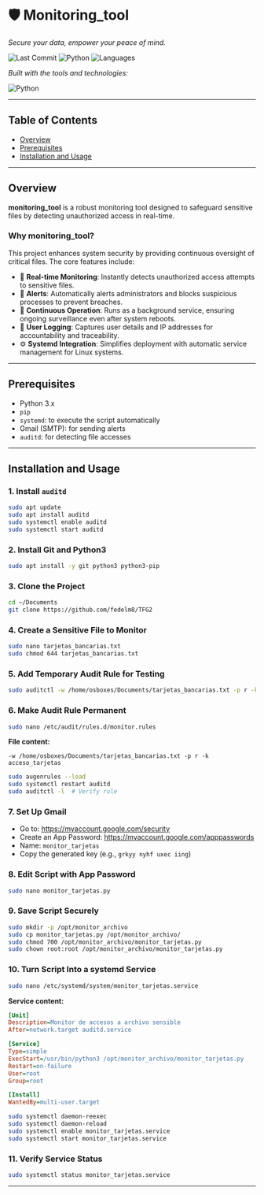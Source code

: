 
# 🛡️ Monitoring_tool

*Secure your data, empower your peace of mind.*

![Last Commit](https://img.shields.io/badge/last%20commit-today-brightgreen)
![Python](https://img.shields.io/badge/python-100%25-blue)
![Languages](https://img.shields.io/badge/languages-1-blue)

_Built with the tools and technologies:_

![Python](https://img.shields.io/badge/-Python-3776AB?style=for-the-badge&logo=python&logoColor=white)

---

## Table of Contents

- [Overview](#overview)
- [Prerequisites](#prerequisites)
- [Installation and Usage](#installation-and-usage)

---

## Overview

**monitoring_tool** is a robust monitoring tool designed to safeguard sensitive files by detecting unauthorized access in real-time.

### Why monitoring_tool?

This project enhances system security by providing continuous oversight of critical files. The core features include:

- 🔐 **Real-time Monitoring**: Instantly detects unauthorized access attempts to sensitive files.
- 🚨 **Alerts**: Automatically alerts administrators and blocks suspicious processes to prevent breaches.
- 🔄 **Continuous Operation**: Runs as a background service, ensuring ongoing surveillance even after system reboots.
- 👤 **User Logging**: Captures user details and IP addresses for accountability and traceability.
- ⚙️ **Systemd Integration**: Simplifies deployment with automatic service management for Linux systems.

---

## Prerequisites

- Python 3.x  
- `pip`  
- `systemd`: to execute the script automatically  
- Gmail (SMTP): for sending alerts  
- `auditd`: for detecting file accesses  

---

## Installation and Usage


### 1. Install `auditd`

```bash
sudo apt update
sudo apt install auditd
sudo systemctl enable auditd
sudo systemctl start auditd
```

### 2. Install Git and Python3

```bash
sudo apt install -y git python3 python3-pip
```

### 3. Clone the Project

```bash
cd ~/Documents
git clone https://github.com/fedelm8/TFG2
```

### 4. Create a Sensitive File to Monitor

```bash
sudo nano tarjetas_bancarias.txt
sudo chmod 644 tarjetas_bancarias.txt
```

### 5. Add Temporary Audit Rule for Testing

```bash
sudo auditctl -w /home/osboxes/Documents/tarjetas_bancarias.txt -p r -k acceso_tarjetas
```

### 6. Make Audit Rule Permanent

```bash
sudo nano /etc/audit/rules.d/monitor.rules
```

**File content:**
```
-w /home/osboxes/Documents/tarjetas_bancarias.txt -p r -k acceso_tarjetas
```

```bash
sudo augenrules --load
sudo systemctl restart auditd
sudo auditctl -l  # Verify rule
```

### 7. Set Up Gmail

- Go to: https://myaccount.google.com/security  
- Create an App Password: https://myaccount.google.com/apppasswords  
- Name: `monitor_tarjetas`  
- Copy the generated key (e.g., `grkyy nyhf uxec iing`)

### 8. Edit Script with App Password

```bash
sudo nano monitor_tarjetas.py
```

### 9. Save Script Securely

```bash
sudo mkdir -p /opt/monitor_archivo
sudo cp monitor_tarjetas.py /opt/monitor_archivo/
sudo chmod 700 /opt/monitor_archivo/monitor_tarjetas.py
sudo chown root:root /opt/monitor_archivo/monitor_tarjetas.py
```

### 10. Turn Script Into a systemd Service

```bash
sudo nano /etc/systemd/system/monitor_tarjetas.service
```

**Service content:**
```ini
[Unit]
Description=Monitor de accesos a archivo sensible
After=network.target auditd.service

[Service]
Type=simple
ExecStart=/usr/bin/python3 /opt/monitor_archivo/monitor_tarjetas.py
Restart=on-failure
User=root
Group=root

[Install]
WantedBy=multi-user.target
```

```bash
sudo systemctl daemon-reexec
sudo systemctl daemon-reload
sudo systemctl enable monitor_tarjetas.service
sudo systemctl start monitor_tarjetas.service
```

### 11. Verify Service Status

```bash
sudo systemctl status monitor_tarjetas.service
```

---

